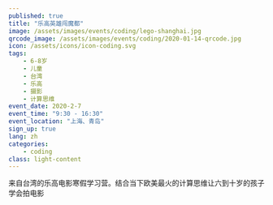 ```yaml
---
published: true
title: "乐高英雄闯魔都"
image: /assets/images/events/coding/lego-shanghai.jpg
qrcode_image: /assets/images/events/coding/2020-01-14-qrcode.jpg
icon: /assets/icons/icon-coding.svg
tags: 
    - 6-8岁
    - 儿童
    - 台湾
    - 乐高
    - 摄影
    - 计算思维
event_date: 2020-2-7
event_time: "9:30 - 16:30"
event_location: "上海、青岛"
sign_up: true
lang: zh
categories:
    - coding
class: light-content
---
```


来自台湾的乐高电影寒假学习营。结合当下欧美最火的计算思维让六到十岁的孩子学会拍电影
